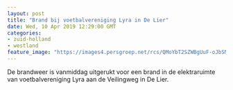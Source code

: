 ```yaml
---
layout: post
title: "Brand bij voetbalvereniging Lyra in De Lier"
date: Wed, 10 Apr 2019 12:29:00 GMT
categories: 
- zuid-holland 
- westland 
feature_image: "https://images4.persgroep.net/rcs/QMoYbT2SZWBgUuF-oJbSNXKEjBQ/diocontent/145238118/_fitwidth/400/?appId=21791a8992982cd8da851550a453bd7f&quality=0.7"
---
```


De brandweer is vanmiddag uitgerukt voor een brand in de elektraruimte van voetbalvereniging  Lyra aan de Veilingweg in De Lier.
